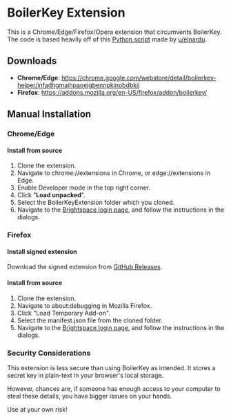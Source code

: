 # BoilerKey Extension
This is a Chrome/Edge/Firefox/Opera extension that circumvents BoilerKey. The code is based heavily off of this [Python script](https://github.com/elnardu/local-boilerkey) made by [u/elnardu](https://www.reddit.com/r/Purdue/comments/9ulfj2/local_boilerkey_script/).

## Downloads
* **Chrome/Edge**: https://chrome.google.com/webstore/detail/boilerkey-helper/infadhgmajhpaoejgbennpkjnobdbkij
* **Firefox**: https://addons.mozilla.org/en-US/firefox/addon/boilerkey/

## Manual Installation

### Chrome/Edge

#### Install from source
1. Clone the extension.
2. Navigate to chrome://extensions in Chrome, or edge://extensions in Edge.
3. Enable Developer mode in the top right corner.
4. Click "**Load unpacked**".
5. Select the BoilerKeyExtension folder which you cloned.
6. Navigate to the [Brightspace login page](https://purdue.brightspace.com/d2l/login), and follow the instructions in the dialogs.

### Firefox

#### Install signed extension
Download the signed extension from [GitHub Releases](https://github.com/bscholer/BoilerKeyExtension/releases/latest).

#### Install from source
1. Clone the extension.
2. Navigate to about:debugging in Mozilla Firefox.
3. Click "Load Temporary Add-on".
4. Select the manifest.json file from the cloned folder.
5. Navigate to the [Brightspace login page](https://purdue.brightspace.com/d2l/login), and follow the instructions in the dialogs.

### Security Considerations
This extension is less secure than using BoilerKey as intended. It stores a secret key in plain-text in your browser's local storage.

However, chances are, if someone has enough access to your computer to steal these details, you have bigger issues on your hands.

Use at your own risk!
